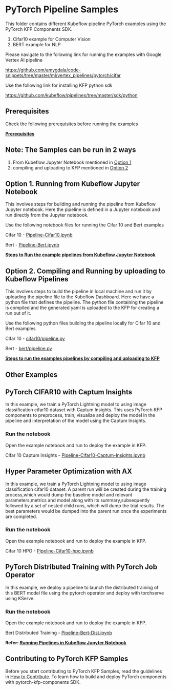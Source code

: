 # PyTorch Pipeline Samples

This folder contains different Kubeflow pipeline PyTorch examples using the PyTorch KFP Components SDK.

1. Cifar10 example for Computer Vision
2. BERT example for NLP

Please navigate to the following link for running the examples with Google Vertex AI pipeline

https://github.com/amygdala/code-snippets/tree/master/ml/vertex_pipelines/pytorch/cifar

Use the following link for installing KFP python sdk

https://github.com/kubeflow/pipelines/tree/master/sdk/python

## Prerequisites

Check the following prerequisites before running the examples

**[Prerequisites](prerequisites.md)**

## Note: The Samples can be run in 2 ways

1. From Kubeflow Jupyter Notebook mentioned in [Option 1](##-Option-1.-Running-from-Kubeflow-Jupyter-Notebook)
2. compiling and uploading to KFP mentioned in [Option 2](##-Option-2.-Compiling-and-Running-by-uploading-to-Kubeflow-Pipelines)

## Option 1. Running from Kubeflow Jupyter Notebook

This involves steps for building and running the pipeline from Kubeflow Jupyter notebook.
Here the pipeline is defined in a Jupyter notebook and run directly from the Jupyter notebook.

Use the following notebook files for running the Cifar 10 and Bert examples

Cifar 10 - [Pipeline-Cifar10.ipynb](Pipeline-Cifar10.ipynb)

Bert - [Pipeline-Bert.ipynb](Pipeline-Bert.ipynb)

**[Steps to Run the example pipelines from Kubeflow Jupyter Notebook](cluster_build.md)**

## Option 2. Compiling and Running by uploading to Kubeflow Pipelines

This involves steps to build the pipeline in local machine and run it by uploading the
pipeline file to the Kubeflow Dashboard. Here we have a python file that defines the pipeline. The python file containing the pipeline is compiled and the generated yaml is uploaded to the KFP for creating a run out of it.

Use the following python files building the pipeline locally for Cifar 10 and Bert examples

Cifar 10 - [cifar10/pipeline.py](cifar10/pipeline.py)

Bert - [bert/pipeline.py](bert/pipeline.py)

**[Steps to run the examples pipelines by compiling and uploading to KFP](local_build.md)**

## Other Examples

## PyTorch CIFAR10 with Captum Insights

In this example, we train a PyTorch Lightning model to using image classification cifar10 dataset with Captum Insights. This uses PyTorch KFP components to preprocess, train, visualize and deploy the model in the pipeline
and interpretation of the model using the Captum Insights.

### Run the notebook

Open the example notebook and run to deploy the example in KFP.

Cifar 10 Captum Insights - [Pipeline-Cifar10-Captum-Insights.ipynb](Pipeline-Cifar10-Captum-Insights.ipynb)

## Hyper Parameter Optimization with AX

In this example, we train a PyTorch Lightning model to using image classification cifar10 dataset. A parent run will be created during the training process,which would dump the baseline model and relevant parameters,metrics and model along with its summary,subsequently followed by a set of nested child runs, which will dump the trial results. The best parameters would be dumped into the parent run once the experiments are completed.

### Run the notebook

Open the example notebook and run to deploy the example in KFP.

Cifar 10 HPO - [Pipeline-Cifar10-hpo.ipynb](Pipeline-Cifar10-hpo.ipynb)

## PyTorch Distributed Training with PyTorch Job Operator

In this example, we deploy a pipeline to launch the distributed training of this BERT model file using the pytorch operator and deploy with torchserve using KServe.

### Run the notebook

Open the example notebook and run to deploy the example in KFP.

Bert Distributed Training - [Pipeline-Bert-Dist.ipynb](Pipeline-Bert-Dist.ipynb)

**Refer: [Running Pipelines in Kubeflow Jupyter Notebook](cluster_build.md)**

## Contributing to PyTorch KFP Samples

Before you start contributing to PyTorch KFP Samples, read the guidelines in [How to Contribute](contributing.md). To learn how to build and deploy PyTorch components with pytorch-kfp-components SDK.

